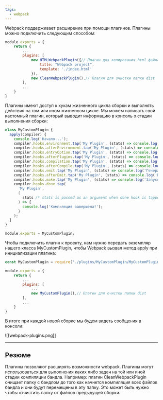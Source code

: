 ```yaml
---
tags:
  - webpack
---
```


Webpack поддерживает расширение при помощи плагинов. Плагины можно подключить следующим способом:

```js
module.exports = {
    return {
        ...
        plugins: [
            new HTMLWebpackPlugin({// Плагин для копирования html файла в папку dist
                title: "Webpack project",
                template: './index.html'
            }),
            new CleanWebpackPlugin(),// Плагин для очистки папки dist
        ],
        ...
    }
}
```

Плагины имеют доступ к хукам жизненного цикла сборки и выполнять действия на том или ином жизненном цикле. Мы можем написать свой кастомный плагин, который выводит информацию в консоль о стадии выполнения сборки:

```js
class MyCustomPlugin {
  apply(compiler) {
    console.log('Начало...');
    compiler.hooks.environment.tap('My Plugin', (stats) => console.log('Инициализация окружения...'));
    compiler.hooks.afterEnvironment.tap('My Plugin', (stats) => console.log('Инициализация окружения [done]'));
    compiler.hooks.entryOption.tap('My Plugin', (stats) => console.log('Загрузка плагинов...'));
    compiler.hooks.afterPlugins.tap('My Plugin', (stats) => console.log('Загрузка плагинов [done]'));
    compiler.hooks.compilation.tap('My Plugin', (stats) => console.log('Создание новой компиляции...'));
    compiler.hooks.afterCompile.tap('My Plugin', (stats) => console.log('Создание новой компиляции [done]'));
    compiler.hooks.emit.tap('My Plugin', (stats) => console.log('Генерация ресурсов...'));
    compiler.hooks.afterEmit.tap('My Plugin', (stats) => console.log('Генерация ресурсов [done]'));
    compiler.hooks.make.tap('My Plugin', (stats) => console.log('Запуск новой компиляции...'));
    compiler.hooks.done.tap(
      'My Plugin',
      (
        stats /* stats is passed as an argument when done hook is tapped.  */
      ) => {
        console.log('Компиляция завершена!');
      }
    );
  }
}

module.exports = MyCustomPlugin;
```

Чтобы подключить плагин к проекту, нам нужно передать экземпляр нашего класса MyCustomPlugin, чтобы Webpack вызвал метод apply при инициализации плагина:

```js
const MyCustomPlugin = require('./plugins/MyCustomPlugin/MyCustomPlugin');

module.exports = {
    return {
        ...
        plugins: [
            ...
            new MyCustomPlugin(),// Плагин для очистки папки dist
        ],
        ...
    }
}
```

В итоге при каждой новой сборке мы будем видеть сообщения в консоли:

![[webpack-plugins.png]]

---
## Резюме

Плагины позволяют расширять возможности webpack. Плагины могут использоваться для выполнения каких либо задач на той или иной стадии компиляции бандла. Например: плагин CleanWebpackPlugin очищает папку с бандлом до того как начнется компиляция всех файлов бандла и они будут перемещены в эту папку. Это может быть нужно чтобы отчистить папку от файлов предыдущей сборки.